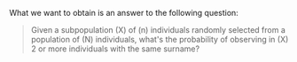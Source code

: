 What we want to obtain is an answer to the following question:

> Given a subpopulation \(X\) of \(n\) individuals randomly selected from a population of \(N\) individuals, what's the probability of observing in \(X\) 2 or more individuals with the same surname?
